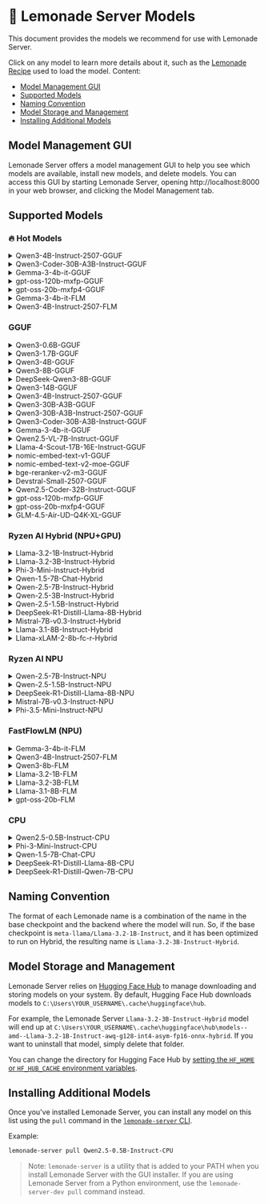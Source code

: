 
# 🍋 Lemonade Server Models
 
This document provides the models we recommend for use with Lemonade Server.

Click on any model to learn more details about it, such as the [Lemonade Recipe](https://github.com/lemonade-sdk/lemonade/blob/main/docs/lemonade_api.md) used to load the model. Content:

- [Model Management GUI](#model-management-gui)
- [Supported Models](#supported-models)
- [Naming Convention](#naming-convention)
- [Model Storage and Management](#model-storage-and-management)
- [Installing Additional Models](#installing-additional-models)

## Model Management GUI

Lemonade Server offers a model management GUI to help you see which models are available, install new models, and delete models. You can access this GUI by starting Lemonade Server, opening http://localhost:8000 in your web browser, and clicking the Model Management tab.

## Supported Models

### 🔥 Hot Models

<details>
<summary>Qwen3-4B-Instruct-2507-GGUF</summary>

```bash
lemonade-server pull Qwen3-4B-Instruct-2507-GGUF
```

<table>
<tr><th>Key</th><th>Value</th></tr>
<tr><td>Checkpoint</td><td><a href="https://huggingface.co/unsloth/Qwen3-4B-Instruct-2507-GGUF">unsloth/Qwen3-4B-Instruct-2507-GGUF</a></td></tr>
<tr><td>GGUF Variant</td><td>Qwen3-4B-Instruct-2507-Q4_K_M.gguf</td></tr>
<tr><td>Recipe</td><td>llamacpp</td></tr>
<tr><td>Labels</td><td>hot</td></tr>
<tr><td>Size</td><td>2.5</td></tr>
</table>

</details>

<details>
<summary>Qwen3-Coder-30B-A3B-Instruct-GGUF</summary>

```bash
lemonade-server pull Qwen3-Coder-30B-A3B-Instruct-GGUF
```

<table>
<tr><th>Key</th><th>Value</th></tr>
<tr><td>Checkpoint</td><td><a href="https://huggingface.co/unsloth/Qwen3-Coder-30B-A3B-Instruct-GGUF">unsloth/Qwen3-Coder-30B-A3B-Instruct-GGUF</a></td></tr>
<tr><td>GGUF Variant</td><td>Qwen3-Coder-30B-A3B-Instruct-Q4_K_M.gguf</td></tr>
<tr><td>Recipe</td><td>llamacpp</td></tr>
<tr><td>Labels</td><td>coding, tool-calling, hot</td></tr>
<tr><td>Size</td><td>18.6</td></tr>
</table>

</details>

<details>
<summary>Gemma-3-4b-it-GGUF</summary>

```bash
lemonade-server pull Gemma-3-4b-it-GGUF
```

<table>
<tr><th>Key</th><th>Value</th></tr>
<tr><td>Checkpoint</td><td><a href="https://huggingface.co/ggml-org/gemma-3-4b-it-GGUF">ggml-org/gemma-3-4b-it-GGUF</a></td></tr>
<tr><td>GGUF Variant</td><td>Q4_K_M</td></tr>
<tr><td>Mmproj</td><td>mmproj-model-f16.gguf</td></tr>
<tr><td>Recipe</td><td>llamacpp</td></tr>
<tr><td>Labels</td><td>hot, vision</td></tr>
<tr><td>Size</td><td>3.61</td></tr>
</table>

</details>

<details>
<summary>gpt-oss-120b-mxfp-GGUF</summary>

```bash
lemonade-server pull gpt-oss-120b-mxfp-GGUF
```

<table>
<tr><th>Key</th><th>Value</th></tr>
<tr><td>Checkpoint</td><td><a href="https://huggingface.co/ggml-org/gpt-oss-120b-GGUF">ggml-org/gpt-oss-120b-GGUF</a></td></tr>
<tr><td>GGUF Variant</td><td>*</td></tr>
<tr><td>Recipe</td><td>llamacpp</td></tr>
<tr><td>Labels</td><td>hot, reasoning, tool-calling</td></tr>
<tr><td>Size</td><td>63.3</td></tr>
</table>

</details>

<details>
<summary>gpt-oss-20b-mxfp4-GGUF</summary>

```bash
lemonade-server pull gpt-oss-20b-mxfp4-GGUF
```

<table>
<tr><th>Key</th><th>Value</th></tr>
<tr><td>Checkpoint</td><td><a href="https://huggingface.co/ggml-org/gpt-oss-20b-GGUF">ggml-org/gpt-oss-20b-GGUF</a></td></tr>
<tr><td>Recipe</td><td>llamacpp</td></tr>
<tr><td>Labels</td><td>hot, reasoning, tool-calling</td></tr>
<tr><td>Size</td><td>12.1</td></tr>
</table>

</details>

<details>
<summary>Gemma-3-4b-it-FLM</summary>

```bash
lemonade-server pull Gemma-3-4b-it-FLM
```

<table>
<tr><th>Key</th><th>Value</th></tr>
<tr><td>Checkpoint</td><td><a href="https://huggingface.co/gemma3">gemma3</a></td></tr>
<tr><td>GGUF Variant</td><td>4b</td></tr>
<tr><td>Recipe</td><td>flm</td></tr>
<tr><td>Labels</td><td>hot, vision</td></tr>
<tr><td>Size</td><td>5.26</td></tr>
</table>

</details>

<details>
<summary>Qwen3-4B-Instruct-2507-FLM</summary>

```bash
lemonade-server pull Qwen3-4B-Instruct-2507-FLM
```

<table>
<tr><th>Key</th><th>Value</th></tr>
<tr><td>Checkpoint</td><td><a href="https://huggingface.co/qwen3-it">qwen3-it</a></td></tr>
<tr><td>GGUF Variant</td><td>4b</td></tr>
<tr><td>Recipe</td><td>flm</td></tr>
<tr><td>Labels</td><td>hot</td></tr>
<tr><td>Size</td><td>3.07</td></tr>
</table>

</details>


### GGUF

<details>
<summary>Qwen3-0.6B-GGUF</summary>

```bash
lemonade-server pull Qwen3-0.6B-GGUF
```

<table>
<tr><th>Key</th><th>Value</th></tr>
<tr><td>Checkpoint</td><td><a href="https://huggingface.co/unsloth/Qwen3-0.6B-GGUF">unsloth/Qwen3-0.6B-GGUF</a></td></tr>
<tr><td>GGUF Variant</td><td>Q4_0</td></tr>
<tr><td>Recipe</td><td>llamacpp</td></tr>
<tr><td>Labels</td><td>reasoning</td></tr>
<tr><td>Size</td><td>0.38</td></tr>
</table>

</details>

<details>
<summary>Qwen3-1.7B-GGUF</summary>

```bash
lemonade-server pull Qwen3-1.7B-GGUF
```

<table>
<tr><th>Key</th><th>Value</th></tr>
<tr><td>Checkpoint</td><td><a href="https://huggingface.co/unsloth/Qwen3-1.7B-GGUF">unsloth/Qwen3-1.7B-GGUF</a></td></tr>
<tr><td>GGUF Variant</td><td>Q4_0</td></tr>
<tr><td>Recipe</td><td>llamacpp</td></tr>
<tr><td>Labels</td><td>reasoning</td></tr>
<tr><td>Size</td><td>1.06</td></tr>
</table>

</details>

<details>
<summary>Qwen3-4B-GGUF</summary>

```bash
lemonade-server pull Qwen3-4B-GGUF
```

<table>
<tr><th>Key</th><th>Value</th></tr>
<tr><td>Checkpoint</td><td><a href="https://huggingface.co/unsloth/Qwen3-4B-GGUF">unsloth/Qwen3-4B-GGUF</a></td></tr>
<tr><td>GGUF Variant</td><td>Q4_0</td></tr>
<tr><td>Recipe</td><td>llamacpp</td></tr>
<tr><td>Labels</td><td>reasoning</td></tr>
<tr><td>Size</td><td>2.38</td></tr>
</table>

</details>

<details>
<summary>Qwen3-8B-GGUF</summary>

```bash
lemonade-server pull Qwen3-8B-GGUF
```

<table>
<tr><th>Key</th><th>Value</th></tr>
<tr><td>Checkpoint</td><td><a href="https://huggingface.co/unsloth/Qwen3-8B-GGUF">unsloth/Qwen3-8B-GGUF</a></td></tr>
<tr><td>GGUF Variant</td><td>Q4_1</td></tr>
<tr><td>Recipe</td><td>llamacpp</td></tr>
<tr><td>Labels</td><td>reasoning</td></tr>
<tr><td>Size</td><td>5.25</td></tr>
</table>

</details>

<details>
<summary>DeepSeek-Qwen3-8B-GGUF</summary>

```bash
lemonade-server pull DeepSeek-Qwen3-8B-GGUF
```

<table>
<tr><th>Key</th><th>Value</th></tr>
<tr><td>Checkpoint</td><td><a href="https://huggingface.co/unsloth/DeepSeek-R1-0528-Qwen3-8B-GGUF">unsloth/DeepSeek-R1-0528-Qwen3-8B-GGUF</a></td></tr>
<tr><td>GGUF Variant</td><td>Q4_1</td></tr>
<tr><td>Recipe</td><td>llamacpp</td></tr>
<tr><td>Labels</td><td>reasoning</td></tr>
<tr><td>Size</td><td>5.25</td></tr>
</table>

</details>

<details>
<summary>Qwen3-14B-GGUF</summary>

```bash
lemonade-server pull Qwen3-14B-GGUF
```

<table>
<tr><th>Key</th><th>Value</th></tr>
<tr><td>Checkpoint</td><td><a href="https://huggingface.co/unsloth/Qwen3-14B-GGUF">unsloth/Qwen3-14B-GGUF</a></td></tr>
<tr><td>GGUF Variant</td><td>Q4_0</td></tr>
<tr><td>Recipe</td><td>llamacpp</td></tr>
<tr><td>Labels</td><td>reasoning</td></tr>
<tr><td>Size</td><td>8.54</td></tr>
</table>

</details>

<details>
<summary>Qwen3-4B-Instruct-2507-GGUF</summary>

```bash
lemonade-server pull Qwen3-4B-Instruct-2507-GGUF
```

<table>
<tr><th>Key</th><th>Value</th></tr>
<tr><td>Checkpoint</td><td><a href="https://huggingface.co/unsloth/Qwen3-4B-Instruct-2507-GGUF">unsloth/Qwen3-4B-Instruct-2507-GGUF</a></td></tr>
<tr><td>GGUF Variant</td><td>Qwen3-4B-Instruct-2507-Q4_K_M.gguf</td></tr>
<tr><td>Recipe</td><td>llamacpp</td></tr>
<tr><td>Labels</td><td>hot</td></tr>
<tr><td>Size</td><td>2.5</td></tr>
</table>

</details>

<details>
<summary>Qwen3-30B-A3B-GGUF</summary>

```bash
lemonade-server pull Qwen3-30B-A3B-GGUF
```

<table>
<tr><th>Key</th><th>Value</th></tr>
<tr><td>Checkpoint</td><td><a href="https://huggingface.co/unsloth/Qwen3-30B-A3B-GGUF">unsloth/Qwen3-30B-A3B-GGUF</a></td></tr>
<tr><td>GGUF Variant</td><td>Q4_0</td></tr>
<tr><td>Recipe</td><td>llamacpp</td></tr>
<tr><td>Labels</td><td>reasoning</td></tr>
<tr><td>Size</td><td>17.4</td></tr>
</table>

</details>

<details>
<summary>Qwen3-30B-A3B-Instruct-2507-GGUF</summary>

```bash
lemonade-server pull Qwen3-30B-A3B-Instruct-2507-GGUF
```

<table>
<tr><th>Key</th><th>Value</th></tr>
<tr><td>Checkpoint</td><td><a href="https://huggingface.co/unsloth/Qwen3-30B-A3B-Instruct-2507-GGUF">unsloth/Qwen3-30B-A3B-Instruct-2507-GGUF</a></td></tr>
<tr><td>GGUF Variant</td><td>Qwen3-30B-A3B-Instruct-2507-Q4_0.gguf</td></tr>
<tr><td>Recipe</td><td>llamacpp</td></tr>
<tr><td>Size</td><td>17.4</td></tr>
</table>

</details>

<details>
<summary>Qwen3-Coder-30B-A3B-Instruct-GGUF</summary>

```bash
lemonade-server pull Qwen3-Coder-30B-A3B-Instruct-GGUF
```

<table>
<tr><th>Key</th><th>Value</th></tr>
<tr><td>Checkpoint</td><td><a href="https://huggingface.co/unsloth/Qwen3-Coder-30B-A3B-Instruct-GGUF">unsloth/Qwen3-Coder-30B-A3B-Instruct-GGUF</a></td></tr>
<tr><td>GGUF Variant</td><td>Qwen3-Coder-30B-A3B-Instruct-Q4_K_M.gguf</td></tr>
<tr><td>Recipe</td><td>llamacpp</td></tr>
<tr><td>Labels</td><td>coding, tool-calling, hot</td></tr>
<tr><td>Size</td><td>18.6</td></tr>
</table>

</details>

<details>
<summary>Gemma-3-4b-it-GGUF</summary>

```bash
lemonade-server pull Gemma-3-4b-it-GGUF
```

<table>
<tr><th>Key</th><th>Value</th></tr>
<tr><td>Checkpoint</td><td><a href="https://huggingface.co/ggml-org/gemma-3-4b-it-GGUF">ggml-org/gemma-3-4b-it-GGUF</a></td></tr>
<tr><td>GGUF Variant</td><td>Q4_K_M</td></tr>
<tr><td>Mmproj</td><td>mmproj-model-f16.gguf</td></tr>
<tr><td>Recipe</td><td>llamacpp</td></tr>
<tr><td>Labels</td><td>hot, vision</td></tr>
<tr><td>Size</td><td>3.61</td></tr>
</table>

</details>

<details>
<summary>Qwen2.5-VL-7B-Instruct-GGUF</summary>

```bash
lemonade-server pull Qwen2.5-VL-7B-Instruct-GGUF
```

<table>
<tr><th>Key</th><th>Value</th></tr>
<tr><td>Checkpoint</td><td><a href="https://huggingface.co/ggml-org/Qwen2.5-VL-7B-Instruct-GGUF">ggml-org/Qwen2.5-VL-7B-Instruct-GGUF</a></td></tr>
<tr><td>GGUF Variant</td><td>Q4_K_M</td></tr>
<tr><td>Mmproj</td><td>mmproj-Qwen2.5-VL-7B-Instruct-f16.gguf</td></tr>
<tr><td>Recipe</td><td>llamacpp</td></tr>
<tr><td>Labels</td><td>vision</td></tr>
<tr><td>Size</td><td>4.68</td></tr>
</table>

</details>

<details>
<summary>Llama-4-Scout-17B-16E-Instruct-GGUF</summary>

```bash
lemonade-server pull Llama-4-Scout-17B-16E-Instruct-GGUF
```

<table>
<tr><th>Key</th><th>Value</th></tr>
<tr><td>Checkpoint</td><td><a href="https://huggingface.co/unsloth/Llama-4-Scout-17B-16E-Instruct-GGUF">unsloth/Llama-4-Scout-17B-16E-Instruct-GGUF</a></td></tr>
<tr><td>GGUF Variant</td><td>Q4_K_S</td></tr>
<tr><td>Mmproj</td><td>mmproj-F16.gguf</td></tr>
<tr><td>Recipe</td><td>llamacpp</td></tr>
<tr><td>Labels</td><td>vision</td></tr>
<tr><td>Size</td><td>61.5</td></tr>
</table>

</details>

<details>
<summary>nomic-embed-text-v1-GGUF</summary>

```bash
lemonade-server pull nomic-embed-text-v1-GGUF
```

<table>
<tr><th>Key</th><th>Value</th></tr>
<tr><td>Checkpoint</td><td><a href="https://huggingface.co/nomic-ai/nomic-embed-text-v1-GGUF">nomic-ai/nomic-embed-text-v1-GGUF</a></td></tr>
<tr><td>GGUF Variant</td><td>Q4_K_S</td></tr>
<tr><td>Recipe</td><td>llamacpp</td></tr>
<tr><td>Labels</td><td>embeddings</td></tr>
<tr><td>Size</td><td>0.0781</td></tr>
</table>

</details>

<details>
<summary>nomic-embed-text-v2-moe-GGUF</summary>

```bash
lemonade-server pull nomic-embed-text-v2-moe-GGUF
```

<table>
<tr><th>Key</th><th>Value</th></tr>
<tr><td>Checkpoint</td><td><a href="https://huggingface.co/nomic-ai/nomic-embed-text-v2-moe-GGUF">nomic-ai/nomic-embed-text-v2-moe-GGUF</a></td></tr>
<tr><td>GGUF Variant</td><td>Q8_0</td></tr>
<tr><td>Recipe</td><td>llamacpp</td></tr>
<tr><td>Labels</td><td>embeddings</td></tr>
<tr><td>Size</td><td>0.51</td></tr>
</table>

</details>

<details>
<summary>bge-reranker-v2-m3-GGUF</summary>

```bash
lemonade-server pull bge-reranker-v2-m3-GGUF
```

<table>
<tr><th>Key</th><th>Value</th></tr>
<tr><td>Checkpoint</td><td><a href="https://huggingface.co/pqnet/bge-reranker-v2-m3-Q8_0-GGUF">pqnet/bge-reranker-v2-m3-Q8_0-GGUF</a></td></tr>
<tr><td>Recipe</td><td>llamacpp</td></tr>
<tr><td>Labels</td><td>reranking</td></tr>
<tr><td>Size</td><td>0.53</td></tr>
</table>

</details>

<details>
<summary>Devstral-Small-2507-GGUF</summary>

```bash
lemonade-server pull Devstral-Small-2507-GGUF
```

<table>
<tr><th>Key</th><th>Value</th></tr>
<tr><td>Checkpoint</td><td><a href="https://huggingface.co/mistralai/Devstral-Small-2507_gguf">mistralai/Devstral-Small-2507_gguf</a></td></tr>
<tr><td>GGUF Variant</td><td>Q4_K_M</td></tr>
<tr><td>Recipe</td><td>llamacpp</td></tr>
<tr><td>Labels</td><td>coding, tool-calling</td></tr>
<tr><td>Size</td><td>14.3</td></tr>
</table>

</details>

<details>
<summary>Qwen2.5-Coder-32B-Instruct-GGUF</summary>

```bash
lemonade-server pull Qwen2.5-Coder-32B-Instruct-GGUF
```

<table>
<tr><th>Key</th><th>Value</th></tr>
<tr><td>Checkpoint</td><td><a href="https://huggingface.co/Qwen/Qwen2.5-Coder-32B-Instruct-GGUF">Qwen/Qwen2.5-Coder-32B-Instruct-GGUF</a></td></tr>
<tr><td>GGUF Variant</td><td>Q4_K_M</td></tr>
<tr><td>Recipe</td><td>llamacpp</td></tr>
<tr><td>Labels</td><td>coding</td></tr>
<tr><td>Size</td><td>19.85</td></tr>
</table>

</details>

<details>
<summary>gpt-oss-120b-mxfp-GGUF</summary>

```bash
lemonade-server pull gpt-oss-120b-mxfp-GGUF
```

<table>
<tr><th>Key</th><th>Value</th></tr>
<tr><td>Checkpoint</td><td><a href="https://huggingface.co/ggml-org/gpt-oss-120b-GGUF">ggml-org/gpt-oss-120b-GGUF</a></td></tr>
<tr><td>GGUF Variant</td><td>*</td></tr>
<tr><td>Recipe</td><td>llamacpp</td></tr>
<tr><td>Labels</td><td>hot, reasoning, tool-calling</td></tr>
<tr><td>Size</td><td>63.3</td></tr>
</table>

</details>

<details>
<summary>gpt-oss-20b-mxfp4-GGUF</summary>

```bash
lemonade-server pull gpt-oss-20b-mxfp4-GGUF
```

<table>
<tr><th>Key</th><th>Value</th></tr>
<tr><td>Checkpoint</td><td><a href="https://huggingface.co/ggml-org/gpt-oss-20b-GGUF">ggml-org/gpt-oss-20b-GGUF</a></td></tr>
<tr><td>Recipe</td><td>llamacpp</td></tr>
<tr><td>Labels</td><td>hot, reasoning, tool-calling</td></tr>
<tr><td>Size</td><td>12.1</td></tr>
</table>

</details>

<details>
<summary>GLM-4.5-Air-UD-Q4K-XL-GGUF</summary>

```bash
lemonade-server pull GLM-4.5-Air-UD-Q4K-XL-GGUF
```

<table>
<tr><th>Key</th><th>Value</th></tr>
<tr><td>Checkpoint</td><td><a href="https://huggingface.co/unsloth/GLM-4.5-Air-GGUF">unsloth/GLM-4.5-Air-GGUF</a></td></tr>
<tr><td>GGUF Variant</td><td>UD-Q4_K_XL</td></tr>
<tr><td>Recipe</td><td>llamacpp</td></tr>
<tr><td>Labels</td><td>reasoning</td></tr>
<tr><td>Size</td><td>73.1</td></tr>
</table>

</details>


### Ryzen AI Hybrid (NPU+GPU)

<details>
<summary>Llama-3.2-1B-Instruct-Hybrid</summary>

```bash
lemonade-server pull Llama-3.2-1B-Instruct-Hybrid
```

<table>
<tr><th>Key</th><th>Value</th></tr>
<tr><td>Checkpoint</td><td><a href="https://huggingface.co/amd/Llama-3.2-1B-Instruct-awq-g128-int4-asym-fp16-onnx-hybrid">amd/Llama-3.2-1B-Instruct-awq-g128-int4-asym-fp16-onnx-hybrid</a></td></tr>
<tr><td>Recipe</td><td>oga-hybrid</td></tr>
<tr><td>Size</td><td>1.75</td></tr>
</table>

</details>

<details>
<summary>Llama-3.2-3B-Instruct-Hybrid</summary>

```bash
lemonade-server pull Llama-3.2-3B-Instruct-Hybrid
```

<table>
<tr><th>Key</th><th>Value</th></tr>
<tr><td>Checkpoint</td><td><a href="https://huggingface.co/amd/Llama-3.2-3B-Instruct-awq-g128-int4-asym-fp16-onnx-hybrid">amd/Llama-3.2-3B-Instruct-awq-g128-int4-asym-fp16-onnx-hybrid</a></td></tr>
<tr><td>Recipe</td><td>oga-hybrid</td></tr>
<tr><td>Size</td><td>3.97</td></tr>
</table>

</details>

<details>
<summary>Phi-3-Mini-Instruct-Hybrid</summary>

```bash
lemonade-server pull Phi-3-Mini-Instruct-Hybrid
```

<table>
<tr><th>Key</th><th>Value</th></tr>
<tr><td>Checkpoint</td><td><a href="https://huggingface.co/amd/Phi-3-mini-4k-instruct-awq-g128-int4-asym-fp16-onnx-hybrid">amd/Phi-3-mini-4k-instruct-awq-g128-int4-asym-fp16-onnx-hybrid</a></td></tr>
<tr><td>Recipe</td><td>oga-hybrid</td></tr>
<tr><td>Size</td><td>3.89</td></tr>
</table>

</details>

<details>
<summary>Qwen-1.5-7B-Chat-Hybrid</summary>

```bash
lemonade-server pull Qwen-1.5-7B-Chat-Hybrid
```

<table>
<tr><th>Key</th><th>Value</th></tr>
<tr><td>Checkpoint</td><td><a href="https://huggingface.co/amd/Qwen1.5-7B-Chat-awq-g128-int4-asym-fp16-onnx-hybrid">amd/Qwen1.5-7B-Chat-awq-g128-int4-asym-fp16-onnx-hybrid</a></td></tr>
<tr><td>Recipe</td><td>oga-hybrid</td></tr>
<tr><td>Size</td><td>8.22</td></tr>
</table>

</details>

<details>
<summary>Qwen-2.5-7B-Instruct-Hybrid</summary>

```bash
lemonade-server pull Qwen-2.5-7B-Instruct-Hybrid
```

<table>
<tr><th>Key</th><th>Value</th></tr>
<tr><td>Checkpoint</td><td><a href="https://huggingface.co/amd/Qwen2.5-7B-Instruct-awq-uint4-asym-g128-lmhead-g32-fp16-onnx-hybrid">amd/Qwen2.5-7B-Instruct-awq-uint4-asym-g128-lmhead-g32-fp16-onnx-hybrid</a></td></tr>
<tr><td>Recipe</td><td>oga-hybrid</td></tr>
<tr><td>Size</td><td>8.42</td></tr>
</table>

</details>

<details>
<summary>Qwen-2.5-3B-Instruct-Hybrid</summary>

```bash
lemonade-server pull Qwen-2.5-3B-Instruct-Hybrid
```

<table>
<tr><th>Key</th><th>Value</th></tr>
<tr><td>Checkpoint</td><td><a href="https://huggingface.co/amd/Qwen2.5-3B-Instruct-awq-uint4-asym-g128-lmhead-g32-fp16-onnx-hybrid">amd/Qwen2.5-3B-Instruct-awq-uint4-asym-g128-lmhead-g32-fp16-onnx-hybrid</a></td></tr>
<tr><td>Recipe</td><td>oga-hybrid</td></tr>
<tr><td>Size</td><td>3.84</td></tr>
</table>

</details>

<details>
<summary>Qwen-2.5-1.5B-Instruct-Hybrid</summary>

```bash
lemonade-server pull Qwen-2.5-1.5B-Instruct-Hybrid
```

<table>
<tr><th>Key</th><th>Value</th></tr>
<tr><td>Checkpoint</td><td><a href="https://huggingface.co/amd/Qwen2.5-1.5B-Instruct-awq-uint4-asym-g128-lmhead-g32-fp16-onnx-hybrid">amd/Qwen2.5-1.5B-Instruct-awq-uint4-asym-g128-lmhead-g32-fp16-onnx-hybrid</a></td></tr>
<tr><td>Recipe</td><td>oga-hybrid</td></tr>
<tr><td>Size</td><td>2.08</td></tr>
</table>

</details>

<details>
<summary>DeepSeek-R1-Distill-Llama-8B-Hybrid</summary>

```bash
lemonade-server pull DeepSeek-R1-Distill-Llama-8B-Hybrid
```

<table>
<tr><th>Key</th><th>Value</th></tr>
<tr><td>Checkpoint</td><td><a href="https://huggingface.co/amd/DeepSeek-R1-Distill-Llama-8B-awq-asym-uint4-g128-lmhead-onnx-hybrid">amd/DeepSeek-R1-Distill-Llama-8B-awq-asym-uint4-g128-lmhead-onnx-hybrid</a></td></tr>
<tr><td>Recipe</td><td>oga-hybrid</td></tr>
<tr><td>Labels</td><td>reasoning</td></tr>
<tr><td>Size</td><td>8.45</td></tr>
</table>

</details>

<details>
<summary>Mistral-7B-v0.3-Instruct-Hybrid</summary>

```bash
lemonade-server pull Mistral-7B-v0.3-Instruct-Hybrid
```

<table>
<tr><th>Key</th><th>Value</th></tr>
<tr><td>Checkpoint</td><td><a href="https://huggingface.co/amd/Mistral-7B-Instruct-v0.3-awq-g128-int4-asym-fp16-onnx-hybrid">amd/Mistral-7B-Instruct-v0.3-awq-g128-int4-asym-fp16-onnx-hybrid</a></td></tr>
<tr><td>Recipe</td><td>oga-hybrid</td></tr>
<tr><td>Size</td><td>7.31</td></tr>
</table>

</details>

<details>
<summary>Llama-3.1-8B-Instruct-Hybrid</summary>

```bash
lemonade-server pull Llama-3.1-8B-Instruct-Hybrid
```

<table>
<tr><th>Key</th><th>Value</th></tr>
<tr><td>Checkpoint</td><td><a href="https://huggingface.co/amd/Llama-3.1-8B-Instruct-awq-asym-uint4-g128-lmhead-onnx-hybrid">amd/Llama-3.1-8B-Instruct-awq-asym-uint4-g128-lmhead-onnx-hybrid</a></td></tr>
<tr><td>Recipe</td><td>oga-hybrid</td></tr>
<tr><td>Size</td><td>8.47</td></tr>
</table>

</details>

<details>
<summary>Llama-xLAM-2-8b-fc-r-Hybrid</summary>

```bash
lemonade-server pull Llama-xLAM-2-8b-fc-r-Hybrid
```

<table>
<tr><th>Key</th><th>Value</th></tr>
<tr><td>Checkpoint</td><td><a href="https://huggingface.co/amd/Llama-xLAM-2-8b-fc-r-awq-g128-int4-asym-bfp16-onnx-hybrid">amd/Llama-xLAM-2-8b-fc-r-awq-g128-int4-asym-bfp16-onnx-hybrid</a></td></tr>
<tr><td>Recipe</td><td>oga-hybrid</td></tr>
<tr><td>Size</td><td>8.47</td></tr>
</table>

</details>


### Ryzen AI NPU

<details>
<summary>Qwen-2.5-7B-Instruct-NPU</summary>

```bash
lemonade-server pull Qwen-2.5-7B-Instruct-NPU
```

<table>
<tr><th>Key</th><th>Value</th></tr>
<tr><td>Checkpoint</td><td><a href="https://huggingface.co/amd/Qwen2.5-7B-Instruct-awq-g128-int4-asym-bf16-onnx-ryzen-strix">amd/Qwen2.5-7B-Instruct-awq-g128-int4-asym-bf16-onnx-ryzen-strix</a></td></tr>
<tr><td>Recipe</td><td>oga-npu</td></tr>
<tr><td>Size</td><td>10.14</td></tr>
</table>

</details>

<details>
<summary>Qwen-2.5-1.5B-Instruct-NPU</summary>

```bash
lemonade-server pull Qwen-2.5-1.5B-Instruct-NPU
```

<table>
<tr><th>Key</th><th>Value</th></tr>
<tr><td>Checkpoint</td><td><a href="https://huggingface.co/amd/Qwen2.5-1.5B-Instruct-awq-g128-int4-asym-bf16-onnx-ryzen-strix">amd/Qwen2.5-1.5B-Instruct-awq-g128-int4-asym-bf16-onnx-ryzen-strix</a></td></tr>
<tr><td>Recipe</td><td>oga-npu</td></tr>
<tr><td>Size</td><td>2.89</td></tr>
</table>

</details>

<details>
<summary>DeepSeek-R1-Distill-Llama-8B-NPU</summary>

```bash
lemonade-server pull DeepSeek-R1-Distill-Llama-8B-NPU
```

<table>
<tr><th>Key</th><th>Value</th></tr>
<tr><td>Checkpoint</td><td><a href="https://huggingface.co/amd/DeepSeek-R1-Distill-Llama-8B-awq-g128-int4-asym-bf16-onnx-ryzen-strix">amd/DeepSeek-R1-Distill-Llama-8B-awq-g128-int4-asym-bf16-onnx-ryzen-strix</a></td></tr>
<tr><td>Recipe</td><td>oga-npu</td></tr>
<tr><td>Size</td><td>10.63</td></tr>
</table>

</details>

<details>
<summary>Mistral-7B-v0.3-Instruct-NPU</summary>

```bash
lemonade-server pull Mistral-7B-v0.3-Instruct-NPU
```

<table>
<tr><th>Key</th><th>Value</th></tr>
<tr><td>Checkpoint</td><td><a href="https://huggingface.co/amd/Mistral-7B-Instruct-v0.3-awq-g128-int4-asym-bf16-onnx-ryzen-strix">amd/Mistral-7B-Instruct-v0.3-awq-g128-int4-asym-bf16-onnx-ryzen-strix</a></td></tr>
<tr><td>Recipe</td><td>oga-npu</td></tr>
<tr><td>Size</td><td>11.75</td></tr>
</table>

</details>

<details>
<summary>Phi-3.5-Mini-Instruct-NPU</summary>

```bash
lemonade-server pull Phi-3.5-Mini-Instruct-NPU
```

<table>
<tr><th>Key</th><th>Value</th></tr>
<tr><td>Checkpoint</td><td><a href="https://huggingface.co/amd/Phi-3.5-mini-instruct-awq-g128-int4-asym-bf16-onnx-ryzen-strix">amd/Phi-3.5-mini-instruct-awq-g128-int4-asym-bf16-onnx-ryzen-strix</a></td></tr>
<tr><td>Recipe</td><td>oga-npu</td></tr>
<tr><td>Size</td><td>4.18</td></tr>
</table>

</details>


### FastFlowLM (NPU)

<details>
<summary>Gemma-3-4b-it-FLM</summary>

```bash
lemonade-server pull Gemma-3-4b-it-FLM
```

<table>
<tr><th>Key</th><th>Value</th></tr>
<tr><td>Checkpoint</td><td><a href="https://huggingface.co/gemma3">gemma3</a></td></tr>
<tr><td>GGUF Variant</td><td>4b</td></tr>
<tr><td>Recipe</td><td>flm</td></tr>
<tr><td>Labels</td><td>hot, vision</td></tr>
<tr><td>Size</td><td>5.26</td></tr>
</table>

</details>

<details>
<summary>Qwen3-4B-Instruct-2507-FLM</summary>

```bash
lemonade-server pull Qwen3-4B-Instruct-2507-FLM
```

<table>
<tr><th>Key</th><th>Value</th></tr>
<tr><td>Checkpoint</td><td><a href="https://huggingface.co/qwen3-it">qwen3-it</a></td></tr>
<tr><td>GGUF Variant</td><td>4b</td></tr>
<tr><td>Recipe</td><td>flm</td></tr>
<tr><td>Labels</td><td>hot</td></tr>
<tr><td>Size</td><td>3.07</td></tr>
</table>

</details>

<details>
<summary>Qwen3-8b-FLM</summary>

```bash
lemonade-server pull Qwen3-8b-FLM
```

<table>
<tr><th>Key</th><th>Value</th></tr>
<tr><td>Checkpoint</td><td><a href="https://huggingface.co/qwen3">qwen3</a></td></tr>
<tr><td>GGUF Variant</td><td>8b</td></tr>
<tr><td>Recipe</td><td>flm</td></tr>
<tr><td>Labels</td><td>reasoning</td></tr>
<tr><td>Size</td><td>5.57</td></tr>
</table>

</details>

<details>
<summary>Llama-3.2-1B-FLM</summary>

```bash
lemonade-server pull Llama-3.2-1B-FLM
```

<table>
<tr><th>Key</th><th>Value</th></tr>
<tr><td>Checkpoint</td><td><a href="https://huggingface.co/llama3.2">llama3.2</a></td></tr>
<tr><td>GGUF Variant</td><td>1b</td></tr>
<tr><td>Recipe</td><td>flm</td></tr>
<tr><td>Size</td><td>1.21</td></tr>
</table>

</details>

<details>
<summary>Llama-3.2-3B-FLM</summary>

```bash
lemonade-server pull Llama-3.2-3B-FLM
```

<table>
<tr><th>Key</th><th>Value</th></tr>
<tr><td>Checkpoint</td><td><a href="https://huggingface.co/llama3.2">llama3.2</a></td></tr>
<tr><td>GGUF Variant</td><td>3b</td></tr>
<tr><td>Recipe</td><td>flm</td></tr>
<tr><td>Size</td><td>2.62</td></tr>
</table>

</details>

<details>
<summary>Llama-3.1-8B-FLM</summary>

```bash
lemonade-server pull Llama-3.1-8B-FLM
```

<table>
<tr><th>Key</th><th>Value</th></tr>
<tr><td>Checkpoint</td><td><a href="https://huggingface.co/llama3.1">llama3.1</a></td></tr>
<tr><td>GGUF Variant</td><td>8b</td></tr>
<tr><td>Recipe</td><td>flm</td></tr>
<tr><td>Size</td><td>5.36</td></tr>
</table>

</details>

<details>
<summary>gpt-oss-20b-FLM</summary>

```bash
lemonade-server pull gpt-oss-20b-FLM
```

<table>
<tr><th>Key</th><th>Value</th></tr>
<tr><td>Checkpoint</td><td><a href="https://huggingface.co/gpt-oss">gpt-oss</a></td></tr>
<tr><td>GGUF Variant</td><td>20b</td></tr>
<tr><td>Recipe</td><td>flm</td></tr>
<tr><td>Size</td><td>13.4</td></tr>
</table>

</details>


### CPU

<details>
<summary>Qwen2.5-0.5B-Instruct-CPU</summary>

```bash
lemonade-server pull Qwen2.5-0.5B-Instruct-CPU
```

<table>
<tr><th>Key</th><th>Value</th></tr>
<tr><td>Checkpoint</td><td><a href="https://huggingface.co/amd/Qwen2.5-0.5B-Instruct-quantized_int4-float16-cpu-onnx">amd/Qwen2.5-0.5B-Instruct-quantized_int4-float16-cpu-onnx</a></td></tr>
<tr><td>Recipe</td><td>oga-cpu</td></tr>
<tr><td>Size</td><td>0.77</td></tr>
</table>

</details>

<details>
<summary>Phi-3-Mini-Instruct-CPU</summary>

```bash
lemonade-server pull Phi-3-Mini-Instruct-CPU
```

<table>
<tr><th>Key</th><th>Value</th></tr>
<tr><td>Checkpoint</td><td><a href="https://huggingface.co/amd/Phi-3-mini-4k-instruct_int4_float16_onnx_cpu">amd/Phi-3-mini-4k-instruct_int4_float16_onnx_cpu</a></td></tr>
<tr><td>Recipe</td><td>oga-cpu</td></tr>
<tr><td>Size</td><td>2.23</td></tr>
</table>

</details>

<details>
<summary>Qwen-1.5-7B-Chat-CPU</summary>

```bash
lemonade-server pull Qwen-1.5-7B-Chat-CPU
```

<table>
<tr><th>Key</th><th>Value</th></tr>
<tr><td>Checkpoint</td><td><a href="https://huggingface.co/amd/Qwen1.5-7B-Chat_uint4_asym_g128_float16_onnx_cpu">amd/Qwen1.5-7B-Chat_uint4_asym_g128_float16_onnx_cpu</a></td></tr>
<tr><td>Recipe</td><td>oga-cpu</td></tr>
<tr><td>Size</td><td>5.89</td></tr>
</table>

</details>

<details>
<summary>DeepSeek-R1-Distill-Llama-8B-CPU</summary>

```bash
lemonade-server pull DeepSeek-R1-Distill-Llama-8B-CPU
```

<table>
<tr><th>Key</th><th>Value</th></tr>
<tr><td>Checkpoint</td><td><a href="https://huggingface.co/amd/DeepSeek-R1-Distill-Llama-8B-awq-asym-uint4-g128-lmhead-onnx-cpu">amd/DeepSeek-R1-Distill-Llama-8B-awq-asym-uint4-g128-lmhead-onnx-cpu</a></td></tr>
<tr><td>Recipe</td><td>oga-cpu</td></tr>
<tr><td>Labels</td><td>reasoning</td></tr>
<tr><td>Size</td><td>5.78</td></tr>
</table>

</details>

<details>
<summary>DeepSeek-R1-Distill-Qwen-7B-CPU</summary>

```bash
lemonade-server pull DeepSeek-R1-Distill-Qwen-7B-CPU
```

<table>
<tr><th>Key</th><th>Value</th></tr>
<tr><td>Checkpoint</td><td><a href="https://huggingface.co/amd/DeepSeek-R1-Distill-Llama-8B-awq-asym-uint4-g128-lmhead-onnx-cpu">amd/DeepSeek-R1-Distill-Llama-8B-awq-asym-uint4-g128-lmhead-onnx-cpu</a></td></tr>
<tr><td>Recipe</td><td>oga-cpu</td></tr>
<tr><td>Labels</td><td>reasoning</td></tr>
<tr><td>Size</td><td>5.78</td></tr>
</table>

</details>



## Naming Convention

The format of each Lemonade name is a combination of the name in the base checkpoint and the backend where the model will run. So, if the base checkpoint is `meta-llama/Llama-3.2-1B-Instruct`, and it has been optimized to run on Hybrid, the resulting name is `Llama-3.2-3B-Instruct-Hybrid`.

## Model Storage and Management

Lemonade Server relies on [Hugging Face Hub](https://huggingface.co/docs/hub/en/index) to manage downloading and storing models on your system. By default, Hugging Face Hub downloads models to `C:\Users\YOUR_USERNAME\.cache\huggingface\hub`.

For example, the Lemonade Server `Llama-3.2-3B-Instruct-Hybrid` model will end up at `C:\Users\YOUR_USERNAME\.cache\huggingface\hub\models--amd--Llama-3.2-1B-Instruct-awq-g128-int4-asym-fp16-onnx-hybrid`. If you want to uninstall that model, simply delete that folder.

You can change the directory for Hugging Face Hub by [setting the `HF_HOME` or `HF_HUB_CACHE` environment variables](https://huggingface.co/docs/huggingface_hub/en/package_reference/environment_variables).

## Installing Additional Models

Once you've installed Lemonade Server, you can install any model on this list using the `pull` command in the [`lemonade-server` CLI](./lemonade-server-cli.md).

Example:

```bash
lemonade-server pull Qwen2.5-0.5B-Instruct-CPU
```

> Note: `lemonade-server` is a utility that is added to your PATH when you install Lemonade Server with the GUI installer.
> If you are using Lemonade Server from a Python environment, use the `lemonade-server-dev pull` command instead.

<!--This file was originally licensed under Apache 2.0. It has been modified.
Modifications Copyright (c) 2025 AMD-->